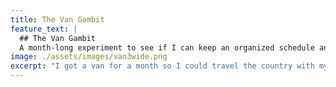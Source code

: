 ```yaml
---
title: The Van Gambit
feature_text: |
  ## The Van Gambit
  A month-long experiment to see if I can keep an organized schedule and clean living space. lol.
image: ./assets/images/van3wide.png
excerpt: "I got a van for a month so I could travel the country with my cat"
---
```


